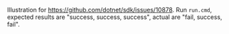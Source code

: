 Illustration for https://github.com/dotnet/sdk/issues/10878.
Run `run.cmd`, expected results are "success, success, success", actual are "fail, success, fail".

